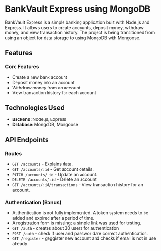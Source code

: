 # BankVault Express using MongoDB

BankVault Express is a simple banking application built with Node.js and Express. It allows users to create accounts, deposit money, withdraw money, and view transaction history. The project is being transitioned from using an object for data storage to using MongoDB with Mongoose.

## Features

### Core Features
- Create a new bank account
- Deposit money into an account
- Withdraw money from an account
- View transaction history for each account

## Technologies Used
- **Backend**: Node.js, Express
- **Database**: MongoDB, Mongoose

## API Endpoints

### Routes
- `GET /accounts` - Explains data.
- `GET /accounts/:id` - Get account details.
- `PATCH /accounts/:id` - Update an account.
- `DELETE /accounts/:id` - Delete an account.
- `GET /accounts/:id/transactions` - View transaction history for an account.


### Authentication (Bonus)
- Authentication is not fully implemented. A token system needs to be added and expired after a period of time.
- A registration form is missing; a simple link was used for testing.
- `GET /auth` - creates about 30 users for authentication
- `POST /auth` - check if user and passwor dare correct authentication.
- `GET /register` - geggister new account and checks if email is not in use already

